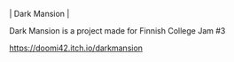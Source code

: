 | Dark Mansion |

Dark Mansion is a project made for Finnish College Jam #3

https://doomi42.itch.io/darkmansion
